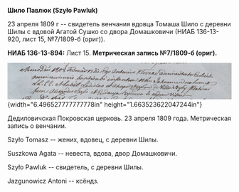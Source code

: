 **Шило Павлюк (Szyło Pawluk)**

23 апреля 1809 г -- свидетель венчания вдовца Томаша Шило с деревни Шилы
с вдовой Агатой Сушко со двора Домашковичи (НИАБ 136-13-920, лист 15,
№7/1809-б (ориг)).

**НИАБ 136-13-894:** Лист 15. **Метрическая запись №7/1809-б (ориг).**

![](./media/e40200b393d1e462fd4d853c64031e7438e10c57.png){width="6.496527777777778in"
height="1.663523622047244in"}

Дедиловичская Покровская церковь. 23 апреля 1809 года. Метрическая
запись о венчании.

Szyło Tomasz -- жених, вдовец, с деревни Шилы.

Suszkowa Agata -- невеста, вдова, двор Домашковичи.

Szyło Pawluk -- свидетель, с деревни Шилы.

Jazgunowicz Antoni -- ксёндз.
